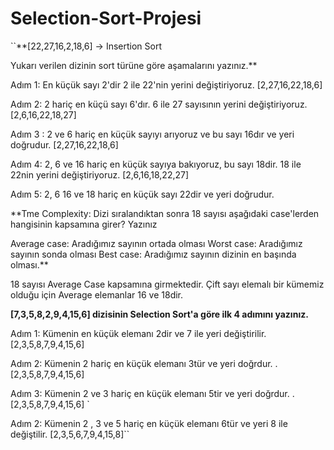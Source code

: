 # Selection-Sort-Projesi
``**[22,27,16,2,18,6] -> Insertion Sort

Yukarı verilen dizinin sort türüne göre aşamalarını yazınız.**

Adım 1: En küçük sayı 2'dir 2 ile 22'nin yerini değiştiriyoruz. [2,27,16,22,18,6]

Adım 2: 2 hariç en küçü sayı 6'dır. 6 ile 27 sayısının yerini değiştiriyoruz.  [2,6,16,22,18,27]

Adım 3 : 2 ve 6 hariç en küçük sayıyı arıyoruz ve bu sayı 16dır ve yeri doğrudur. [2,27,16,22,18,6]

Adım 4: 2, 6 ve 16 hariç en küçük sayıya bakıyoruz, bu sayı 18dir. 18 ile 22nin yerini değiştiriyoruz. [2,6,16,18,22,27]

Adım 5: 2, 6 16 ve 18 hariç en küçük sayı 22dir ve yeri doğrudur. 


**Tme Complexity: Dizi sıralandıktan sonra 18 sayısı aşağıdaki case'lerden hangisinin kapsamına girer? Yazınız

Average case: Aradığımız sayının ortada olması
Worst case: Aradığımız sayının sonda olması
Best case: Aradığımız sayının dizinin en başında olması.**

18 sayısı Average Case kapsamına girmektedir. Çift sayı elemalı bir kümemiz olduğu için Average elemanlar 16 ve 18dir.

**[7,3,5,8,2,9,4,15,6] dizisinin Selection Sort'a göre ilk 4 adımını yazınız.**

Adım 1: Kümenin en küçük elemanı 2dir ve 7 ile yeri değiştirilir. [2,3,5,8,7,9,4,15,6] 

Adım 2: Kümenin 2 hariç en küçük elemanı 3tür ve yeri doğrdur. . [2,3,5,8,7,9,4,15,6]

Adım 3: Kümenin 2 ve 3 hariç en küçük elemanı 5tir ve yeri doğrdur. . [2,3,5,8,7,9,4,15,6] `

Adım 2: Kümenin 2 , 3 ve 5 hariç en küçük elemanı 6tür ve yeri 8 ile değiştilir. [2,3,5,6,7,9,4,15,8]``
